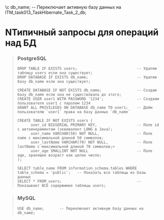 \c db_name;                         -- Переключает активную базу данных на ITM_task013_TaskHibernate_Task_2_db;

# NТипичный запросы для операций над БД

> ### PostgreSQL
> ```postgresql
> DROP TABLE IF EXISTS users;                           -- Удаляю таблицу users если она существует;
> DROP DATABASE IF EXISTS db_name;                      -- Удаляю базу db_name если она существует;
> 
> CREATE DATABASE IF NOT EXISTS db_name;                -- Создаю базу db_name если она не существовала до этого;
> CREATE USER user1 WITH PASSWORD '1234';               -- Создаем пользователя user1 с паролем 1234
> GRANT ALL PRIVILEGES ON DATABASE db_name TO user1;    -- Даём пользователю `user1` права на базу данных `db_name`
> 
> CREATE TABLE IF NOT EXISTS users (
>       user_id BIGSERIAL PRIMARY KEY,                  -- Поле id с автоинкрементом (эквивалент LONG в Java);
>       user_name VARCHAR(50) NOT NULL,                 -- Поле name с максимальной длиной 50 символов;
>       user_lastName VARCHAR(70) NOT NULL,             -- Поле lastName с максимальной длиной 70 символов;> 
>       user_age SMALLINT NOT NULL                      -- Поле age, хранящее возраст как целое число;
> );
> 
> SELECT table_name FROM information_schema.tables WHERE table_schema = 'public';   -- Показать все таблицы из базы данных
> SELECT * FROM users;                                  -- Показывает ВСЁ содержимое таблицы users;
> 
> ```


> ### MySQL
> ```mysql 
> USE db_name;       -- Переключает активную базу данных на db_name;
> 
> ```


> ```sql 
> 
> ```
